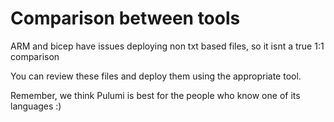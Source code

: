 # Comparison between tools

ARM and bicep have issues deploying non txt based files, so it isnt a true 1:1 comparison

You can review these files and deploy them using the appropriate tool.

Remember, we think Pulumi is best for the people who know one of its languages :)